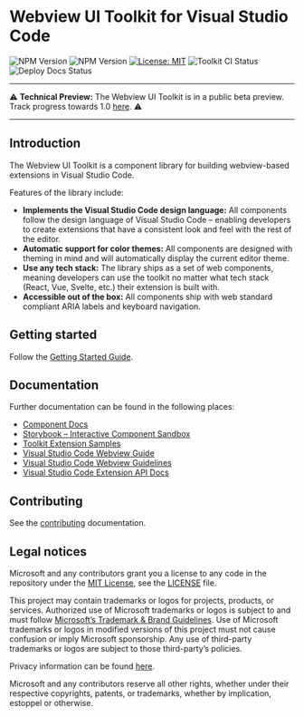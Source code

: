 # Webview UI Toolkit for Visual Studio Code

![NPM Version](https://img.shields.io/badge/release-technical%20preview-orange)
![NPM Version](https://img.shields.io/badge/npm-v0.6.5-blue)
[![License: MIT](https://img.shields.io/badge/license-MIT-brightgreen)](./LICENSE)
![Toolkit CI Status](https://github.com/microsoft/vscode-webview-ui-toolkit/actions/workflows/ci.yml/badge.svg)
![Deploy Docs Status](https://github.com/microsoft/vscode-webview-ui-toolkit/actions/workflows/docs-cd.yml/badge.svg)

---

⚠️ **Technical Preview:** The Webview UI Toolkit is in a public beta preview. Track progress towards 1.0 [here](https://github.com/microsoft/vscode-webview-ui-toolkit/issues?q=is%3Aopen+is%3Aissue+milestone%3Av1.0). ⚠️

---

## Introduction

The Webview UI Toolkit is a component library for building webview-based extensions in Visual Studio Code.

Features of the library include:

-   **Implements the Visual Studio Code design language:** All components follow the design language of Visual Studio Code – enabling developers to create extensions that have a consistent look and feel with the rest of the editor.
-   **Automatic support for color themes:** All components are designed with theming in mind and will automatically display the current editor theme.
-   **Use any tech stack:** The library ships as a set of web components, meaning developers can use the toolkit no matter what tech stack (React, Vue, Svelte, etc.) their extension is built with.
-   **Accessible out of the box:** All components ship with web standard compliant ARIA labels and keyboard navigation.

## Getting started

Follow the [Getting Started Guide](./docs/getting-started.md).

## Documentation

Further documentation can be found in the following places:

-   [Component Docs](./docs/components.md)
-   [Storybook – Interactive Component Sandbox](https://microsoft.github.io/vscode-webview-ui-toolkit/)
-   [Toolkit Extension Samples](https://github.com/microsoft/vscode-webview-ui-toolkit-samples)
-   [Visual Studio Code Webview Guide](https://code.visualstudio.com/api/extension-guides/webview)
-   [Visual Studio Code Webview Guidelines](https://code.visualstudio.com/api/references/extension-guidelines#webviews)
-   [Visual Studio Code Extension API Docs](https://code.visualstudio.com/api)

## Contributing

See the [contributing](./CONTRIBUTING.md) documentation.

## Legal notices

Microsoft and any contributors grant you a license to any code in the repository under the [MIT License](https://opensource.org/licenses/MIT), see the [LICENSE](LICENSE) file.

This project may contain trademarks or logos for projects, products, or services. Authorized use of Microsoft trademarks or logos is subject to and must follow [Microsoft’s Trademark & Brand Guidelines](https://www.microsoft.com/en-us/legal/intellectualproperty/trademarks). Use of Microsoft trademarks or logos in modified versions of this project must not cause confusion or imply Microsoft sponsorship. Any use of third-party trademarks or logos are subject to those third-party’s policies.

Privacy information can be found [here](https://privacy.microsoft.com/en-us/).

Microsoft and any contributors reserve all other rights, whether under their respective copyrights, patents, or trademarks, whether by implication, estoppel or otherwise.
